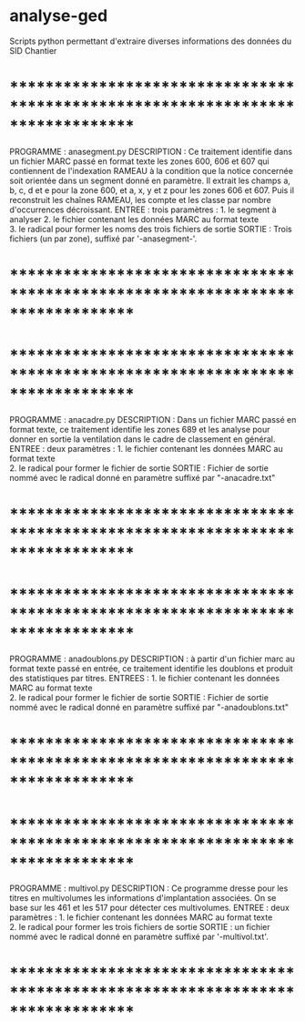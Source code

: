 # analyse-ged
Scripts python permettant d'extraire diverses informations des données du SID Chantier

# ******************************************************************************
PROGRAMME   : anasegment.py
DESCRIPTION : Ce traitement identifie dans un fichier MARC passé en format 
              texte les zones 600, 606 et 607 qui contiennent de l'indexation 
              RAMEAU à la condition que la notice concernée soit orientée dans
              un segment donné en paramètre. Il extrait les champs a, b, c, d 
              et e pour la zone 600, et a, x, y et z pour les zones 606 et 607.
              Puis il reconstruit les chaînes RAMEAU, les compte et les classe
              par nombre d'occurrences décroissant.
ENTREE      : trois paramètres : 
              1. le segment à analyser 
              2. le fichier contenant les données MARC au format texte  
              3. le radical pour former les noms des trois fichiers de sortie
SORTIE      : Trois fichiers (un par zone), suffixé par '-anasegment-'.
# ******************************************************************************
# ******************************************************************************
PROGRAMME   : anacadre.py
DESCRIPTION : Dans un fichier MARC passé en format texte, ce traitement 
              identifie les zones 689 et les analyse pour donner en sortie
              la ventilation dans le cadre de classement en général.
ENTREE      : deux paramètres : 
              1. le fichier contenant les données MARC au format texte  
              2. le radical pour former le fichier de sortie
SORTIE      : Fichier de sortie nommé avec le radical donné en paramètre 
              suffixé par "-anacadre.txt"
# ******************************************************************************
# ******************************************************************************
PROGRAMME   : anadoublons.py
DESCRIPTION : à partir d'un fichier marc au format texte passé en entrée, ce 
              traitement identifie les doublons et produit des statistiques
              par titres.
ENTREES     : 1. le fichier contenant les données MARC au format texte  
              2. le radical pour former le fichier de sortie
SORTIE      : Fichier de sortie nommé avec le radical donné en paramètre suffixé 
              par "-anadoublons.txt"
# ******************************************************************************
# ******************************************************************************
PROGRAMME   : multivol.py
DESCRIPTION : Ce programme dresse pour les titres en multivolumes les 
              informations d'implantation associées. On se base sur les 461 et
              les 517 pour détecter ces multivolumes.
ENTREE      : deux paramètres : 
                1. le fichier contenant les données MARC au format texte  
                2. le radical pour former les trois fichiers de sortie
SORTIE      : un fichier nommé avec le radical donné en paramètre suffixé par 
              '-multivol.txt'.
# ******************************************************************************
